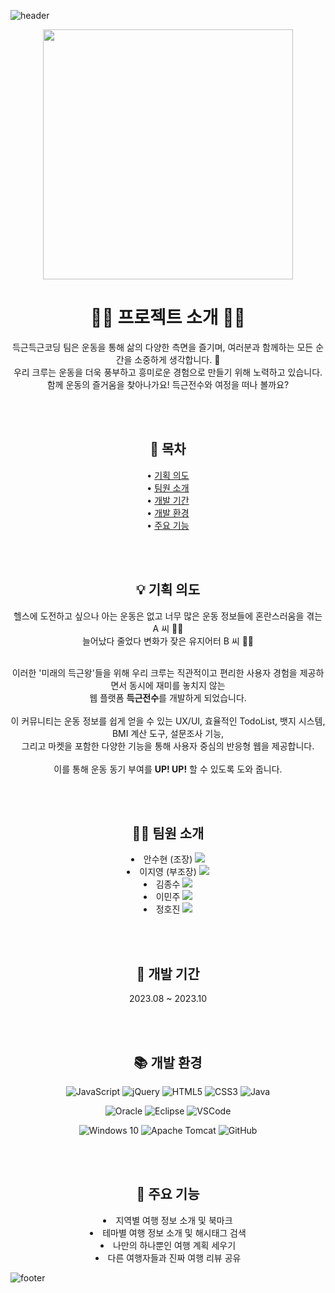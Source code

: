 ![header](https://capsule-render.vercel.app/api?type=slice&color=99e0ed9c&height=180&section=header&fontSize=60)

<div align=center>

  <img width="400px" src="https://github.com/4-TravelMaker/TravelMaker/assets/137850727/595e282c-1361-4b09-b08e-7642df5a83b6">
  
  # 🏃‍♂️ 프로젝트 소개 🏃‍♀️

  득근득근코딩 팀은 운동을 통해 삶의 다양한 측면을 즐기며, 여러분과 함께하는 모든 순간을 소중하게 생각합니다. 💙<br>
  우리 크루는 운동을 더욱 풍부하고 흥미로운 경험으로 만들기 위해 노력하고 있습니다.<br>
  함께 운동의 즐거움을 찾아나가요! 득근전수와 여정을 떠나 볼까요?

  <br><br>

  ## 📃 목차
  
  • [기획 의도](#-기획-의도) <br>
  • [팀원 소개](#-팀원-소개) <br>
  • [개발 기간](#-개발-기간) <br>
  • [개발 환경](#-개발-환경) <br>
  • [주요 기능](#-주요-기능)
  
  <br><br>

  ## 💡 기획 의도
  <a name="기획-의도"></a>

  헬스에 도전하고 싶으나 아는 운동은 없고 너무 많은 운동 정보들에 혼란스러움을 겪는 A 씨 🙅‍♀️<br>
  늘어났다 줄었다 변화가 잦은 유지어터 B 씨 🤷‍♂️<br><br>
  
  이러한 '미래의 득근왕'들을 위해 우리 크루는 직관적이고 편리한 사용자 경험을 제공하면서 동시에 재미를 놓치지 않는<br>
  웹 플랫폼 <b>득근전수</b>를 개발하게 되었습니다.<br><br>
  이 커뮤니티는 운동 정보를 쉽게 얻을 수 있는 UX/UI, 효율적인 TodoList, 뱃지 시스템, BMI 계산 도구, 설문조사 기능,<br>
  그리고 마켓을 포함한 다양한 기능을 통해 사용자 중심의 반응형 웹을 제공합니다.<br><br>
  이를 통해 운동 동기 부여를 <b>UP! UP!</b> 할 수 있도록 도와 줍니다.
  
  <br><br>

  ## 🧑‍💻 팀원 소개
  <a name="팀원-소개"></a>
  
  <li>안수현 (조장) <a href="https://github.com/ansoohyeon"><img src="https://img.shields.io/badge/github-181717?style=flat&logo=github&logoColor=white"/></a> </li>
  <li>이지영 (부조장) <a href="https://github.com/KIMKWANG8"><img src="https://img.shields.io/badge/github-181717?style=flat&logo=github&logoColor=white"/></a> </li>
  <li>김종수 <a href="https://github.com/anzkanzk87"><img src="https://img.shields.io/badge/github-181717?style=flat&logo=github&logoColor=white"/></a> </li>
  <li>이민주 <a href="https://github.com/hunny9512"><img src="https://img.shields.io/badge/github-181717?style=flat&logo=github&logoColor=white"/></a> </li>
  <li>정호진 <a href="https://github.com/hankyu9820"><img src="https://img.shields.io/badge/github-181717?style=flat&logo=github&logoColor=white"/></a> </li>

  <br><br>
  
  ## 📆 개발 기간
  <a name="개발-기간"></a>

  2023.08 ~ 2023.10

  <br><br>
  
  ## 📚 개발 환경
  <a name="개발-환경"></a>
  
  ![JavaScript](https://img.shields.io/badge/javascript-F7DF1E?style=flat&logo=javascript&logoColor=white)
  ![jQuery](https://img.shields.io/badge/jquery-0769AD?style=flat&logo=jquery&logoColor=white)
  ![HTML5](https://img.shields.io/badge/html5-E34F26?style=flat&logo=html5&logoColor=white)
  ![CSS3](https://img.shields.io/badge/css3-1572B6?style=flat&logo=css3&logoColor=white)
  ![Java](https://img.shields.io/badge/java-007396?style=flat&logo=java&logoColor=white)
  
  ![Oracle](https://img.shields.io/badge/oracle-F80000?style=flat&logo=oracle&logoColor=white)
  ![Eclipse](https://img.shields.io/badge/eclipse-2C2255?style=flat&logo=eclipse&logoColor=white)
  ![VSCode](https://img.shields.io/badge/visualstudiocode-007ACC?style=flat&logo=visualstudiocode&logoColor=white)
  
  ![Windows 10](https://img.shields.io/badge/windows10-0078D6?style=flat&logo=windows10&logoColor=white)
  ![Apache Tomcat](https://img.shields.io/badge/apachetomcat-F8DC75?style=flat&logo=apachetomcat&logoColor=white)
  ![GitHub](https://img.shields.io/badge/github-181717?style=flat&logo=github&logoColor=white)

  <br><br>
  
  ## 🔎 주요 기능
  <a name="주요-기능"></a>

  <li>지역별 여행 정보 소개 및 북마크</li>
  <li>테마별 여행 정보 소개 및 해시태그 검색</li>
  <li>나만의 하나뿐인 여행 계획 세우기</li>
  <li>다른 여행자들과 진짜 여행 리뷰 공유</li>
  
</div>

![footer](https://capsule-render.vercel.app/api?type=slice&color=99e0ed9c&height=180&section=footer&fontSize=60)
